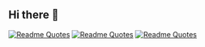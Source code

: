## Hi there 👋
[![Readme Quotes](https://quotes-github-readme.vercel.app/api?type=horizontal&theme=catppuccin_frappe&quote=No%20necesito%20que%20sea%20f%C3%A1cil%2C%20s%C3%B3lo%20posible.&author=Pablo%20Mouche)](https://github.com/piyushsuthar/github-readme-quotes)
[![Readme Quotes](https://quotes-github-readme.vercel.app/api?type=horizontal&theme=catppuccin_macchiato&quote=No%20necesito%20que%20sea%20f%C3%A1cil%2C%20s%C3%B3lo%20posible.&author=Pablo%20Mouche)](https://github.com/piyushsuthar/github-readme-quotes)
[![Readme Quotes](https://quotes-github-readme.vercel.app/api?type=horizontal&theme=catppuccin_mocha&quote=No%20necesito%20que%20sea%20f%C3%A1cil%2C%20s%C3%B3lo%20posible.&author=Pablo%20Mouche)](https://github.com/piyushsuthar/github-readme-quotes)

<!--
**MariaSolGaraventa/MariaSolGaraventa** is a ✨ _special_ ✨ repository because its `README.md` (this file) appears on your GitHub profile.

Here are some ideas to get you started:

- 🔭 I’m currently working on ...
- 🌱 I’m currently learning ...
- 👯 I’m looking to collaborate on ...
- 🤔 I’m looking for help with ...
- 💬 Ask me about ...
- 📫 How to reach me: ...
- 😄 Pronouns: ...
- ⚡ Fun fact: ...
-->
